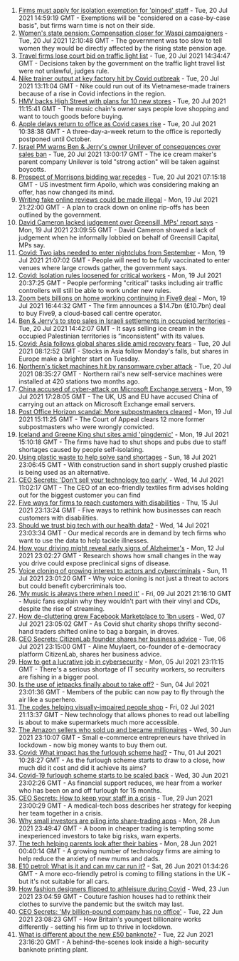1. [Firms must apply for isolation exemption for 'pinged' staff](https://www.bbc.co.uk/news/business-57901500) - Tue, 20 Jul 2021 14:59:19 GMT - Exemptions will be "considered on a case-by-case basis", but firms warn time is not on their side.
2. [Women's state pension: Compensation closer for Waspi campaigners](https://www.bbc.co.uk/news/business-57900320) - Tue, 20 Jul 2021 12:10:48 GMT - The government was too slow to tell women they would be directly affected by the rising state pension age.
3. [Travel firms lose court bid on traffic light list](https://www.bbc.co.uk/news/business-57903979) - Tue, 20 Jul 2021 14:34:47 GMT - Decisions taken by the government on the traffic light travel list were not unlawful, judges rule.
4. [Nike trainer output at key factory hit by Covid outbreak](https://www.bbc.co.uk/news/business-57902093) - Tue, 20 Jul 2021 13:11:04 GMT - Nike could run out of its Vietnamese-made trainers because of a rise in Covid infections in the region.
5. [HMV backs High Street with plans for 10 new stores](https://www.bbc.co.uk/news/business-57899065) - Tue, 20 Jul 2021 11:15:41 GMT - The music chain's owner says people love shopping and want to touch goods before buying.
6. [Apple delays return to office as Covid cases rise](https://www.bbc.co.uk/news/technology-57891289) - Tue, 20 Jul 2021 10:38:38 GMT - A three-day-a-week return to the office is reportedly postponed until October.
7. [Israel PM warns Ben & Jerry's owner Unilever of consequences over sales ban](https://www.bbc.co.uk/news/world-middle-east-57902243) - Tue, 20 Jul 2021 13:00:17 GMT - The ice cream maker's parent company Unilever is told "strong action" will be taken against boycotts.
8. [Prospect of Morrisons bidding war recedes](https://www.bbc.co.uk/news/business-57899237) - Tue, 20 Jul 2021 07:15:18 GMT - US investment firm Apollo, which was considering making an offer, has now changed its mind.
9. [Writing fake online reviews could be made illegal](https://www.bbc.co.uk/news/business-57887035) - Mon, 19 Jul 2021 21:22:00 GMT - A plan to crack down on online rip-offs has been outlined by the government.
10. [David Cameron lacked judgement over Greensill, MPs' report says](https://www.bbc.co.uk/news/business-57889549) - Mon, 19 Jul 2021 23:09:55 GMT - David Cameron showed a lack of judgement when he informally lobbied on behalf of Greensill Capital, MPs say.
11. [Covid: Two jabs needed to enter nightclubs from September](https://www.bbc.co.uk/news/business-57893788) - Mon, 19 Jul 2021 21:07:02 GMT - People will need to be fully vaccinated to enter venues where large crowds gather, the government says.
12. [Covid: Isolation rules loosened for critical workers](https://www.bbc.co.uk/news/uk-57894392) - Mon, 19 Jul 2021 20:37:25 GMT - People performing "critical" tasks including air traffic controllers will still be able to work under new rules.
13. [Zoom bets billions on home working continuing in Five9 deal](https://www.bbc.co.uk/news/business-57893155) - Mon, 19 Jul 2021 16:44:32 GMT - The firm announces a $14.7bn (£10.7bn) deal to buy Five9, a cloud-based call centre operator.
14. [Ben & Jerry's to stop sales in Israeli settlements in occupied territories](https://www.bbc.co.uk/news/business-57893161) - Tue, 20 Jul 2021 14:42:07 GMT - It says selling ice cream in the occupied Palestinian territories is “inconsistent" with its values.
15. [Covid: Asia follows global shares slide amid recovery fears](https://www.bbc.co.uk/news/business-57885183) - Tue, 20 Jul 2021 08:12:52 GMT - Stocks in Asia follow Monday's falls, but shares in Europe make a brighter start on Tuesday.
16. [Northern's ticket machines hit by ransomware cyber attack](https://www.bbc.co.uk/news/uk-england-57892711) - Tue, 20 Jul 2021 08:35:27 GMT - Northern rail's new self-service machines were installed at 420 stations two months ago.
17. [China accused of cyber-attack on Microsoft Exchange servers](https://www.bbc.co.uk/news/world-asia-china-57889981) - Mon, 19 Jul 2021 17:28:05 GMT - The UK, US and EU have accused China of carrying out an attack on Microsoft Exchange email servers.
18. [Post Office Horizon scandal: More subpostmasters cleared](https://www.bbc.co.uk/news/business-57888146) - Mon, 19 Jul 2021 15:11:25 GMT - The Court of Appeal clears 12 more former subpostmasters who were wrongly convicted.
19. [Iceland and Greene King shut sites amid 'pingdemic'](https://www.bbc.co.uk/news/business-57885175) - Mon, 19 Jul 2021 15:10:18 GMT - The firms have had to shut shops and pubs due to staff shortages caused by people self-isolating.
20. [Using plastic waste to help solve sand shortages](https://www.bbc.co.uk/news/business-57832425) - Sun, 18 Jul 2021 23:06:45 GMT - With construction sand in short supply crushed plastic is being used as an alternative.
21. [CEO Secrets: 'Don't sell your technology too early'](https://www.bbc.co.uk/news/business-57805207) - Wed, 14 Jul 2021 11:02:17 GMT - The CEO of an eco-friendly textiles firm advises holding out for the biggest customer you can find
22. [Five ways for firms to reach customers with disabilities](https://www.bbc.co.uk/news/business-57808089) - Thu, 15 Jul 2021 23:13:24 GMT - Five ways to rethink how businesses can reach customers with disabilities.
23. [Should we trust big tech with our health data?](https://www.bbc.co.uk/news/business-57817804) - Wed, 14 Jul 2021 23:03:34 GMT - Our medical records are in demand by tech firms who want to use the data to help tackle illnesses.
24. [How your driving might reveal early signs of Alzheimer's](https://www.bbc.co.uk/news/business-57670006) - Mon, 12 Jul 2021 23:02:27 GMT - Research shows how small changes in the way you drive could expose preclinical signs of disease.
25. [Voice cloning of growing interest to actors and cybercriminals](https://www.bbc.co.uk/news/business-57761873) - Sun, 11 Jul 2021 23:01:20 GMT - Why voice cloning is not just a threat to actors but could benefit cybercriminals too.
26. ['My music is always there when I need it'](https://www.bbc.co.uk/news/business-57780853) - Fri, 09 Jul 2021 21:16:10 GMT - Music fans explain why they wouldn't part with their vinyl and CDs, despite the rise of streaming.
27. [How de-cluttering grew Facebook Marketplace to 1bn users](https://www.bbc.co.uk/news/business-57733724) - Wed, 07 Jul 2021 23:05:02 GMT - As Covid shut charity shops thrifty second-hand traders shifted online to bag a bargain, in droves.
28. [CEO Secrets: CitizenLab founder shares her business advice](https://www.bbc.co.uk/news/business-57729691) - Tue, 06 Jul 2021 23:15:00 GMT - Aline Muylaert, co-founder of e-democracy platform CitizenLab, shares her business advice.
29. [How to get a lucrative job in cybersecurity](https://www.bbc.co.uk/news/business-57663096) - Mon, 05 Jul 2021 23:11:15 GMT - There's a serious shortage of IT security workers, so recruiters are fishing in a bigger pool.
30. [Is the use of jetpacks finally about to take off?](https://www.bbc.co.uk/news/business-57652297) - Sun, 04 Jul 2021 23:01:36 GMT - Members of the public can now pay to fly through the air like a superhero.
31. [The codes helping visually-impaired people shop](https://www.bbc.co.uk/news/business-57679943) - Fri, 02 Jul 2021 21:13:37 GMT - New technology that allows phones to read out labelling is about to make supermarkets much more accessible.
32. [The Amazon sellers who sold up and became millionaires](https://www.bbc.co.uk/news/business-57433960) - Wed, 30 Jun 2021 23:10:07 GMT - Small e-commerce entrepreneurs have thrived in lockdown - now big money wants to buy them out.
33. [Covid: What impact has the furlough scheme had?](https://www.bbc.co.uk/news/business-54601117) - Thu, 01 Jul 2021 10:28:27 GMT - As the furlough scheme starts to draw to a close, how much did it cost and did it achieve its aims?
34. [Covid-19 furlough scheme starts to be scaled back](https://www.bbc.co.uk/news/business-57669489) - Wed, 30 Jun 2021 23:02:26 GMT - As financial support reduces, we hear from a worker who has been on and off furlough for 15 months.
35. [CEO Secrets: How to keep your staff in a crisis](https://www.bbc.co.uk/news/business-57611220) - Tue, 29 Jun 2021 23:00:29 GMT - A medical-tech boss describes her strategy for keeping her team together in a crisis.
36. [Why small investors are piling into share-trading apps](https://www.bbc.co.uk/news/business-57466918) - Mon, 28 Jun 2021 23:49:47 GMT - A boom in cheaper trading is tempting some inexperienced investors to take big risks, warn experts.
37. [The tech helping parents look after their babies](https://www.bbc.co.uk/news/business-57581501) - Mon, 28 Jun 2021 00:40:14 GMT - A growing number of technology firms are aiming to help reduce the anxiety of new mums and dads.
38. [E10 petrol: What is it and can my car run it?](https://www.bbc.co.uk/news/business-57585105) - Sat, 26 Jun 2021 01:34:26 GMT - A more eco-friendly petrol is coming to filling stations in the UK - but it's not suitable for all cars.
39. [How fashion designers flipped to athleisure during Covid](https://www.bbc.co.uk/news/business-57557725) - Wed, 23 Jun 2021 23:04:59 GMT - Couture fashion houses had to rethink their clothes to survive the pandemic but the switch may last.
40. [CEO Secrets: 'My billion-pound company has no office'](https://www.bbc.co.uk/news/business-57517669) - Tue, 22 Jun 2021 23:08:23 GMT - How Britain's youngest billionaire works differently - setting his firm up to thrive in lockdown.
41. [What is different about the new £50 banknote?](https://www.bbc.co.uk/news/business-57570867) - Tue, 22 Jun 2021 23:16:20 GMT - A behind-the-scenes look inside a high-security banknote printing plant.
